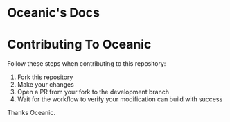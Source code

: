 # Oceanic's Docs


# Contributing To Oceanic
Follow these steps when contributing to this repository:  
1. Fork this repository  
2. Make your changes  
3. Open a PR from your fork to the development branch  
4. Wait for the workflow to verify your modification can build with success  


  Thanks Oceanic.
